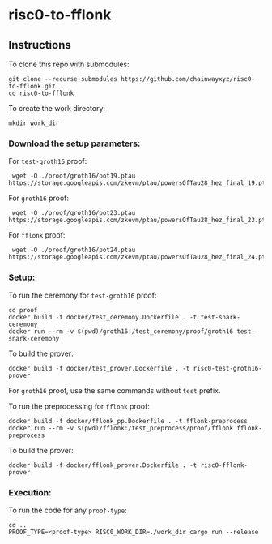 # risc0-to-fflonk

## Instructions

To clone this repo with submodules:

```
git clone --recurse-submodules https://github.com/chainwayxyz/risc0-to-fflonk.git
cd risc0-to-fflonk
```

To create the work directory:
```
mkdir work_dir
```

### Download the setup parameters:
For `test-groth16` proof:
```
 wget -O ./proof/groth16/pot19.ptau https://storage.googleapis.com/zkevm/ptau/powersOfTau28_hez_final_19.ptau
```

For `groth16` proof:
```
 wget -O ./proof/groth16/pot23.ptau https://storage.googleapis.com/zkevm/ptau/powersOfTau28_hez_final_23.ptau
```

For `fflonk` proof:
```
 wget -O ./proof/groth16/pot24.ptau https://storage.googleapis.com/zkevm/ptau/powersOfTau28_hez_final_24.ptau
```

### Setup:
To run the ceremony for `test-groth16` proof:
```
cd proof
docker build -f docker/test_ceremony.Dockerfile . -t test-snark-ceremony
docker run --rm -v $(pwd)/groth16:/test_ceremony/proof/groth16 test-snark-ceremony
```

To build the prover:
```
docker build -f docker/test_prover.Dockerfile . -t risc0-test-groth16-prover
```

For `groth16` proof, use the same commands without `test` prefix.

To run the preprocessing for `fflonk` proof:
```
docker build -f docker/fflonk_pp.Dockerfile . -t fflonk-preprocess
docker run --rm -v $(pwd)/fflonk:/test_preprocess/proof/fflonk fflonk-preprocess
```

To build the prover:
```
docker build -f docker/fflonk_prover.Dockerfile . -t risc0-fflonk-prover
```

### Execution:
To run the code for any `proof-type`:
```
cd ..
PROOF_TYPE=<proof-type> RISC0_WORK_DIR=./work_dir cargo run --release
```
